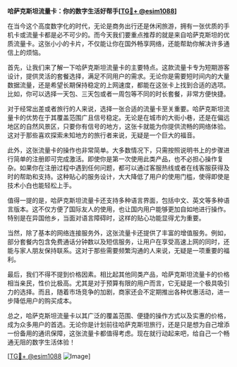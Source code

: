 **哈萨克斯坦流量卡：你的数字生活好帮手[[TG💪+ @esim1088](https://t.me/s/esim1088)]**

在当今这个高度数字化的时代，无论是商务出行还是休闲旅游，拥有一张优质的手机卡或流量卡都是必不可少的。而今天我们要重点推荐的就是来自哈萨克斯坦的优质流量卡。这张小小的卡片，不仅能让你在国外畅享网络，还能帮助你解决许多通信上的烦恼。

首先，让我们来了解一下哈萨克斯坦流量卡的主要特点。这款流量卡专为短期游客设计，提供灵活的套餐选择，满足不同用户的需求。无论你是需要短时间内的大量数据流量，还是希望长期保持稳定的上网速度，都能在这张卡上找到合适的选项。比如，你可以选择一天包、三天包或者一周包等不同的时长套餐，非常方便快捷。

对于经常出差或者旅行的人来说，选择一张合适的流量卡至关重要。哈萨克斯坦流量卡的优势在于其覆盖范围广且信号稳定。无论是在城市的大街小巷，还是在偏远地区的自然风景区，只要你有信号的地方，这张卡就能为你提供流畅的网络体验。这对于那些喜欢探索未知地方的旅行者来说，无疑是一个巨大的福音。

此外，这张流量卡的操作也非常简单。大多数情况下，只需按照说明书上的步骤进行简单的注册即可完成激活。即使你是第一次使用此类产品，也不必担心操作复杂。如果你在注册过程中遇到任何问题，都可以通过客服热线或者在线客服获得及时的帮助和支持。这种贴心的服务设计，大大降低了用户的使用门槛，使得即使是技术小白也能轻松上手。

值得一提的是，哈萨克斯坦流量卡还支持多种语言界面，包括中文、英文等多种语言版本。这不仅方便了国际友人的使用，也让国内用户能够更加自如地进行操作。特别是在异国他乡，当面对语言障碍时，这样的贴心功能显得尤为重要。

当然，除了基本的网络连接服务外，这张流量卡还提供了丰富的增值服务。例如，部分套餐内包含免费通话分钟数以及短信服务，让用户在享受高速上网的同时，还能与家人朋友保持联系。这对于那些需要频繁沟通的人来说，无疑是一项重要的福利。

最后，我们不得不提到价格因素。相比起其他同类产品，哈萨克斯坦流量卡的价格相当亲民，性价比极高。尤其是对于预算有限的用户而言，它无疑是一个极具吸引力的选择。而且，随着市场竞争的加剧，商家还会不定期推出各种优惠活动，进一步降低用户的购买成本。

总之，哈萨克斯坦流量卡以其广泛的覆盖范围、便捷的操作方式以及实惠的价格，成为众多用户的首选。无论你是计划前往哈萨克斯坦旅行，还是只是想为自己增添一份备用的通讯保障，这张流量卡都值得考虑。现在就行动起来吧，给自己一个畅通无阻的数字生活体验！

[[TG💪+ @esim1088](https://t.me/s/esim1088) ![Image](https://i.postimg.cc/4NQfJmqS/Snipaste-2025-05-13-00-14-12.png)]